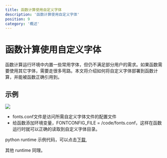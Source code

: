 ```yaml
---
title: 函数计算使用自定义字体
description: '函数计算使用自定义字体'
position: 9
category: '概述'
---
```


# 函数计算使用自定义字体
函数计算运行环境中内置一些常用字体，但仍不满足部分用户的需求。如果函数需要使用其它字体，需要走很多弯路。本文将介绍如何将自定义字体部署到函数计算，并能被函数正确引用到。

## 示例

![](https://img.alicdn.com/imgextra/i1/O1CN019s8k381b729mMLpFF_!!6000000003417-0-tps-2108-1454.jpg)

- fonts.conf文件是访问所需自定义字体文件的配置文件
- 给函数添加环境变量，FONTCONFIG_FILE = /code/fonts.conf，这样在函数运行时就可以正确的读取到自定义字体目录。

python runtime 示例代码，可以点击<a href="https://images.devsapp.cn/fc-faq/fc-font-example.zip" download="fc-fonts-example.zip">下载</a>, 

其他 runtime 同理。
